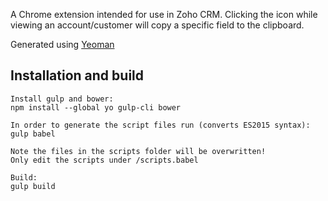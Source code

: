 A Chrome extension intended for use in Zoho CRM.
Clicking the icon while viewing an account/customer will copy a specific field to the clipboard.

Generated using [Yeoman](https://github.com/yeoman/generator-chrome-extension)

## Installation and build
```
Install gulp and bower:
npm install --global yo gulp-cli bower

In order to generate the script files run (converts ES2015 syntax):
gulp babel

Note the files in the scripts folder will be overwritten!
Only edit the scripts under /scripts.babel

Build:
gulp build
```
